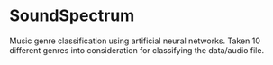 # SoundSpectrum
Music genre classification using artificial neural networks. Taken 10 different genres into consideration for classifying the data/audio file.
